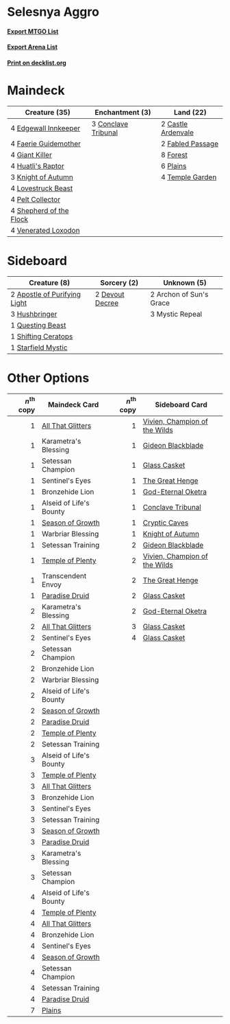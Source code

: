 # Selesnya Aggro

#### [Export MTGO List](../collection/Selesnya%20Aggro/Selesnya%20Aggro.txt)
#### [Export Arena List](../collection/Selesnya%20Aggro/Selesnya%20Aggro_arena.txt)
#### [Print on decklist.org](http://decklist.org/?deckmain=2%09Castle%20Ardenvale%0A3%09Conclave%20Tribunal%0A4%09Edgewall%20Innkeeper%0A2%09Fabled%20Passage%0A4%09Faerie%20Guidemother%0A8%09Forest%0A4%09Giant%20Killer%0A4%09Huatli's%20Raptor%0A3%09Knight%20of%20Autumn%0A4%09Lovestruck%20Beast%0A4%09Pelt%20Collector%0A6%09Plains%0A4%09Shepherd%20of%20the%20Flock%0A4%09Temple%20Garden%0A4%09Venerated%20Loxodon&deckside=2%09Apostle%20of%20Purifying%20Light%0A2%09Archon%20of%20Sun's%20Grace%0A2%09Devout%20Decree%0A3%09Hushbringer%0A3%09Mystic%20Repeal%0A1%09Questing%20Beast%0A1%09Shifting%20Ceratops%0A1%09Starfield%20Mystic)
# Maindeck

|                                          Creature (35)                                           |                                       Enchantment (3)                                        |                                          Land (22)                                          |
|--------------------------------------------------------------------------------------------------|----------------------------------------------------------------------------------------------|---------------------------------------------------------------------------------------------|
|4 [Edgewall Innkeeper](http://gatherer.wizards.com/Pages/Card/Details.aspx?multiverseid=473113)   |3 [Conclave Tribunal](http://gatherer.wizards.com/Pages/Card/Details.aspx?multiverseid=452756)|2 [Castle Ardenvale](http://gatherer.wizards.com/Pages/Card/Details.aspx?multiverseid=473200)|
|4 [Faerie Guidemother](http://gatherer.wizards.com/Pages/Card/Details.aspx?multiverseid=472973)   |                                                                                              |2 [Fabled Passage](http://gatherer.wizards.com/Pages/Card/Details.aspx?multiverseid=473206)  |
|4 [Giant Killer](http://gatherer.wizards.com/Pages/Card/Details.aspx?multiverseid=472976)         |                                                                                              |8 [Forest](http://gatherer.wizards.com/Pages/Card/Details.aspx?multiverseid=439860)          |
|4 [Huatli's Raptor](http://gatherer.wizards.com/Pages/Card/Details.aspx?multiverseid=461127)      |                                                                                              |6 [Plains](http://gatherer.wizards.com/Pages/Card/Details.aspx?multiverseid=439856)          |
|3 [Knight of Autumn](http://gatherer.wizards.com/Pages/Card/Details.aspx?multiverseid=452933)     |                                                                                              |4 [Temple Garden](http://gatherer.wizards.com/Pages/Card/Details.aspx?multiverseid=405112)   |
|4 [Lovestruck Beast](http://gatherer.wizards.com/Pages/Card/Details.aspx?multiverseid=473127)     |                                                                                              |                                                                                             |
|4 [Pelt Collector](http://gatherer.wizards.com/Pages/Card/Details.aspx?multiverseid=452891)       |                                                                                              |                                                                                             |
|4 [Shepherd of the Flock](http://gatherer.wizards.com/Pages/Card/Details.aspx?multiverseid=472990)|                                                                                              |                                                                                             |
|4 [Venerated Loxodon](http://gatherer.wizards.com/Pages/Card/Details.aspx?multiverseid=452780)    |                                                                                              |                                                                                             |


# Sideboard

|                                             Creature (8)                                              |                                       Sorcery (2)                                        |      Unknown (5)      |
|-------------------------------------------------------------------------------------------------------|------------------------------------------------------------------------------------------|-----------------------|
|2 [Apostle of Purifying Light](http://gatherer.wizards.com/Pages/Card/Details.aspx?multiverseid=466760)|2 [Devout Decree](http://gatherer.wizards.com/Pages/Card/Details.aspx?multiverseid=466767)|2 Archon of Sun's Grace|
|3 [Hushbringer](http://gatherer.wizards.com/Pages/Card/Details.aspx?multiverseid=472980)               |                                                                                          |3 Mystic Repeal        |
|1 [Questing Beast](http://gatherer.wizards.com/Pages/Card/Details.aspx?multiverseid=473133)            |                                                                                          |                       |
|1 [Shifting Ceratops](http://gatherer.wizards.com/Pages/Card/Details.aspx?multiverseid=466948)         |                                                                                          |                       |
|1 [Starfield Mystic](http://gatherer.wizards.com/Pages/Card/Details.aspx?multiverseid=466793)          |                                                                                          |                       |


# Other Options

|*n*<sup>th</sup> copy|                                       Maindeck Card                                        |*n*<sup>th</sup> copy|                                             Sideboard Card                                             |
|--------------------:|--------------------------------------------------------------------------------------------|--------------------:|--------------------------------------------------------------------------------------------------------|
|                    1|[All That Glitters](http://gatherer.wizards.com/Pages/Card/Details.aspx?multiverseid=472964)|                    1|[Vivien, Champion of the Wilds](http://gatherer.wizards.com/Pages/Card/Details.aspx?multiverseid=461107)|
|                    1|Karametra's Blessing                                                                        |                    1|[Gideon Blackblade](http://gatherer.wizards.com/Pages/Card/Details.aspx?multiverseid=463943)            |
|                    1|Setessan Champion                                                                           |                    1|[Glass Casket](http://gatherer.wizards.com/Pages/Card/Details.aspx?multiverseid=472977)                 |
|                    1|Sentinel's Eyes                                                                             |                    1|[The Great Henge](http://gatherer.wizards.com/Pages/Card/Details.aspx?multiverseid=473123)              |
|                    1|Bronzehide Lion                                                                             |                    1|[God-Eternal Oketra](http://gatherer.wizards.com/Pages/Card/Details.aspx?multiverseid=460943)           |
|                    1|Alseid of Life's Bounty                                                                     |                    1|[Conclave Tribunal](http://gatherer.wizards.com/Pages/Card/Details.aspx?multiverseid=452756)            |
|                    1|[Season of Growth](http://gatherer.wizards.com/Pages/Card/Details.aspx?multiverseid=466945) |                    1|[Cryptic Caves](http://gatherer.wizards.com/Pages/Card/Details.aspx?multiverseid=466998)                |
|                    1|Warbriar Blessing                                                                           |                    1|[Knight of Autumn](http://gatherer.wizards.com/Pages/Card/Details.aspx?multiverseid=452933)             |
|                    1|Setessan Training                                                                           |                    2|[Gideon Blackblade](http://gatherer.wizards.com/Pages/Card/Details.aspx?multiverseid=463943)            |
|                    1|[Temple of Plenty](http://gatherer.wizards.com/Pages/Card/Details.aspx?multiverseid=378537) |                    2|[Vivien, Champion of the Wilds](http://gatherer.wizards.com/Pages/Card/Details.aspx?multiverseid=461107)|
|                    1|Transcendent Envoy                                                                          |                    2|[The Great Henge](http://gatherer.wizards.com/Pages/Card/Details.aspx?multiverseid=473123)              |
|                    1|[Paradise Druid](http://gatherer.wizards.com/Pages/Card/Details.aspx?multiverseid=461098)   |                    2|[Glass Casket](http://gatherer.wizards.com/Pages/Card/Details.aspx?multiverseid=472977)                 |
|                    2|Karametra's Blessing                                                                        |                    2|[God-Eternal Oketra](http://gatherer.wizards.com/Pages/Card/Details.aspx?multiverseid=460943)           |
|                    2|[All That Glitters](http://gatherer.wizards.com/Pages/Card/Details.aspx?multiverseid=472964)|                    3|[Glass Casket](http://gatherer.wizards.com/Pages/Card/Details.aspx?multiverseid=472977)                 |
|                    2|Sentinel's Eyes                                                                             |                    4|[Glass Casket](http://gatherer.wizards.com/Pages/Card/Details.aspx?multiverseid=472977)                 |
|                    2|Setessan Champion                                                                           |                     |                                                                                                        |
|                    2|Bronzehide Lion                                                                             |                     |                                                                                                        |
|                    2|Warbriar Blessing                                                                           |                     |                                                                                                        |
|                    2|Alseid of Life's Bounty                                                                     |                     |                                                                                                        |
|                    2|[Season of Growth](http://gatherer.wizards.com/Pages/Card/Details.aspx?multiverseid=466945) |                     |                                                                                                        |
|                    2|[Paradise Druid](http://gatherer.wizards.com/Pages/Card/Details.aspx?multiverseid=461098)   |                     |                                                                                                        |
|                    2|[Temple of Plenty](http://gatherer.wizards.com/Pages/Card/Details.aspx?multiverseid=378537) |                     |                                                                                                        |
|                    2|Setessan Training                                                                           |                     |                                                                                                        |
|                    3|Alseid of Life's Bounty                                                                     |                     |                                                                                                        |
|                    3|[Temple of Plenty](http://gatherer.wizards.com/Pages/Card/Details.aspx?multiverseid=378537) |                     |                                                                                                        |
|                    3|[All That Glitters](http://gatherer.wizards.com/Pages/Card/Details.aspx?multiverseid=472964)|                     |                                                                                                        |
|                    3|Bronzehide Lion                                                                             |                     |                                                                                                        |
|                    3|Sentinel's Eyes                                                                             |                     |                                                                                                        |
|                    3|Setessan Training                                                                           |                     |                                                                                                        |
|                    3|[Season of Growth](http://gatherer.wizards.com/Pages/Card/Details.aspx?multiverseid=466945) |                     |                                                                                                        |
|                    3|[Paradise Druid](http://gatherer.wizards.com/Pages/Card/Details.aspx?multiverseid=461098)   |                     |                                                                                                        |
|                    3|Karametra's Blessing                                                                        |                     |                                                                                                        |
|                    3|Setessan Champion                                                                           |                     |                                                                                                        |
|                    4|Alseid of Life's Bounty                                                                     |                     |                                                                                                        |
|                    4|[Temple of Plenty](http://gatherer.wizards.com/Pages/Card/Details.aspx?multiverseid=378537) |                     |                                                                                                        |
|                    4|[All That Glitters](http://gatherer.wizards.com/Pages/Card/Details.aspx?multiverseid=472964)|                     |                                                                                                        |
|                    4|Bronzehide Lion                                                                             |                     |                                                                                                        |
|                    4|Sentinel's Eyes                                                                             |                     |                                                                                                        |
|                    4|[Season of Growth](http://gatherer.wizards.com/Pages/Card/Details.aspx?multiverseid=466945) |                     |                                                                                                        |
|                    4|Setessan Champion                                                                           |                     |                                                                                                        |
|                    4|Setessan Training                                                                           |                     |                                                                                                        |
|                    4|[Paradise Druid](http://gatherer.wizards.com/Pages/Card/Details.aspx?multiverseid=461098)   |                     |                                                                                                        |
|                    7|[Plains](http://gatherer.wizards.com/Pages/Card/Details.aspx?multiverseid=439856)           |                     |                                                                                                        |

